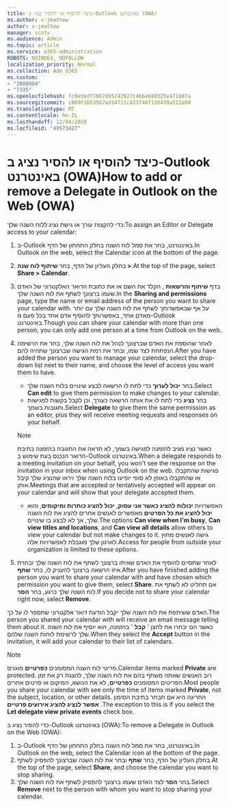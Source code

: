 ```yaml
---
title: כיצד להוסיף או להסיר נציג ב-Outlook באינטרנט (OWA)
ms.author: v-jmathew
author: v-jmathew
manager: scotv
ms.audience: Admin
ms.topic: article
ms.service: o365-administration
ROBOTS: NOINDEX, NOFOLLOW
localization_priority: Normal
ms.collection: Adm_O365
ms.custom:
- "3800004"
- "7335"
ms.openlocfilehash: fc8e3ed77867db5242927c466e680325e471dd7a
ms.sourcegitcommit: c069f1b53567ad14711c423740f120439a312a60
ms.translationtype: MT
ms.contentlocale: he-IL
ms.lasthandoff: 12/04/2020
ms.locfileid: "49573427"
---
```

# <a name="how-to-add-or-remove-a-delegate-in-outlook-on-the-web-owa"></a><span data-ttu-id="d0ad0-102">כיצד להוסיף או להסיר נציג ב-Outlook באינטרנט (OWA)</span><span class="sxs-lookup"><span data-stu-id="d0ad0-102">How to add or remove a Delegate in Outlook on the Web (OWA)</span></span>

<span data-ttu-id="d0ad0-103">כדי להקצות עורך או גישת נציג ללוח השנה שלך:</span><span class="sxs-lookup"><span data-stu-id="d0ad0-103">To assign an Editor or Delegate access to your calendar:</span></span>

1. <span data-ttu-id="d0ad0-104">ב-Outlook באינטרנט, בחר את סמל לוח השנה בחלק התחתון של הדף.</span><span class="sxs-lookup"><span data-stu-id="d0ad0-104">In Outlook on the web, select the Calendar icon at the bottom of the page.</span></span>
2. <span data-ttu-id="d0ad0-105">בחלק העליון של הדף, בחר **שיתוף לוח שנה >**.</span><span class="sxs-lookup"><span data-stu-id="d0ad0-105">At the top of the page, select **Share > Calendar**.</span></span>
3. <span data-ttu-id="d0ad0-106">בדף **שיתוף והרשאות** , הקלד את השם או את כתובת הדואר האלקטרוני של האדם שעמו ברצונך לשתף את לוח השנה שלך.</span><span class="sxs-lookup"><span data-stu-id="d0ad0-106">In the **Sharing and permissions** page, type the name or email address of the person you want to share your calendar with.</span></span> <span data-ttu-id="d0ad0-107">על אף שבאפשרותך לשתף את לוח השנה שלך עם יותר מאדם אחד, באפשרותך להוסיף אדם אחד בכל פעם מ-Outlook באינטרנט.</span><span class="sxs-lookup"><span data-stu-id="d0ad0-107">Though you can share your calendar with more than one person, you can only add one person at a time from Outlook on the web.</span></span>
4. <span data-ttu-id="d0ad0-108">לאחר שהוספת את האדם שברצונך לנהל את לוח השנה שלך, בחר את הרשימה הנפתחת לצד שמו, ובחר את רמת הגישה שברצונך שתהיה להם.</span><span class="sxs-lookup"><span data-stu-id="d0ad0-108">After you have added the person you want to manage your calendar, select the drop-down list next to their name, and choose the level of access you want them to have.</span></span>

    - <span data-ttu-id="d0ad0-109">בחר **יכול לערוך** כדי לתת לו הרשאה לבצע שינויים בלוח השנה שלך.</span><span class="sxs-lookup"><span data-stu-id="d0ad0-109">Select **Can edit** to give them permission to make changes to your calendar.</span></span>
    - <span data-ttu-id="d0ad0-110">בחר **נציג** כדי לתת לו את אותה הרשאה כעורך, וכן לקבל בקשות לפגישות ותגובות בשמך.</span><span class="sxs-lookup"><span data-stu-id="d0ad0-110">Select **Delegate** to give them the same permission as an editor, plus they will receive meeting requests and responses on your behalf.</span></span>
    > [!NOTE]
    > <span data-ttu-id="d0ad0-111">כאשר נציג מגיב להזמנה לפגישה בשמך, לא תראה את התגובה בהזמנה בתיבת הדואר הנכנס בעת שימוש ב-Outlook באינטרנט.</span><span class="sxs-lookup"><span data-stu-id="d0ad0-111">When a delegate responds to a meeting invitation on your behalf, you won't see the response on the invitation in your inbox when using Outlook on the web.</span></span> <span data-ttu-id="d0ad0-112">פגישות שהתקבלו או שהתקבלו באופן לא סופי יופיעו בלוח השנה שלך ויראו שהנציג שלך קיבל אותן.</span><span class="sxs-lookup"><span data-stu-id="d0ad0-112">Meetings that are accepted or tentatively accepted will appear on your calendar and will show that your delegate accepted them.</span></span>
    - <span data-ttu-id="d0ad0-113">האפשרויות **יכולות להציג כאשר אני עסוק**, **יכול להציג כותרות ומיקומים**, והוא **יכול להציג את כל הפרטים** מאפשרים לאנשים אחרים להציג את לוח השנה שלך, אך לא לבצע בו שינויים.</span><span class="sxs-lookup"><span data-stu-id="d0ad0-113">The options **Can view when I'm busy**, **Can view titles and locations**, and **Can view all details** allow others to view your calendar but not make changes to it.</span></span> <span data-ttu-id="d0ad0-114">גישה לאנשים מחוץ לארגון שלך מוגבלת לאפשרויות אלה.</span><span class="sxs-lookup"><span data-stu-id="d0ad0-114">Access for people from outside your organization is limited to these options.</span></span>

5. <span data-ttu-id="d0ad0-115">לאחר שתסיים להוסיף את האדם שאיתו ברצונך לשתף את לוח השנה שלך ובחרת איזו הרשאה ברצונך להעניק לו, בחר **שתף**.</span><span class="sxs-lookup"><span data-stu-id="d0ad0-115">After you have finished adding the person you want to share your calendar with and have chosen which permission you want to give them, select **Share**.</span></span> <span data-ttu-id="d0ad0-116">אם תחליט לא לשתף את לוח השנה שלך כרגע, בחר **הסר**.</span><span class="sxs-lookup"><span data-stu-id="d0ad0-116">If you decide not to share your calendar right now, select **Remove**.</span></span>

<span data-ttu-id="d0ad0-117">האדם ששיתפת את לוח השנה שלך יקבל הודעת דואר אלקטרוני שתספר לו על כך.</span><span class="sxs-lookup"><span data-stu-id="d0ad0-117">The person you shared your calendar with will receive an email message telling them about it.</span></span> <span data-ttu-id="d0ad0-118">כאשר הם יבחרו את לחצן ' **קבל** ' בהזמנה, הוא יוסיף את לוח השנה שלך לרשימת לוחות השנה שלהם.</span><span class="sxs-lookup"><span data-stu-id="d0ad0-118">When they select the **Accept** button in the invitation, it will add your calendar to their list of calendars.</span></span>

> [!NOTE]
> <span data-ttu-id="d0ad0-119">פריטי לוח השנה המסומנים **כפרטיים** מוגנים.</span><span class="sxs-lookup"><span data-stu-id="d0ad0-119">Calendar items marked **Private** are protected.</span></span> <span data-ttu-id="d0ad0-120">רוב האנשים שאתה משתף בהם את לוח השנה שלך, להצגת רק את זמן הפריטים המסומנים **כפרטיים**, לא את הנושא, המיקום או פרטים אחרים.</span><span class="sxs-lookup"><span data-stu-id="d0ad0-120">Most people you share your calendar with see only the time of items marked **Private**, not the subject, location, or other details.</span></span> <span data-ttu-id="d0ad0-121">החריגה היא אם תבחר בתיבת הסימון **אפשר לנציג להציג אירועים פרטיים** .</span><span class="sxs-lookup"><span data-stu-id="d0ad0-121">The exception to this is if you select the **Let delegate view private events** check box.</span></span>

<span data-ttu-id="d0ad0-122">כדי להסיר נציג ב-Outlook באינטרנט (OWA):</span><span class="sxs-lookup"><span data-stu-id="d0ad0-122">To remove a Delegate in Outlook on the Web (OWA):</span></span>

1. <span data-ttu-id="d0ad0-123">ב-Outlook באינטרנט, בחר את סמל לוח השנה בחלק התחתון של הדף.</span><span class="sxs-lookup"><span data-stu-id="d0ad0-123">In Outlook on the web, select the Calendar icon at the bottom of the page.</span></span>
2. <span data-ttu-id="d0ad0-124">בחלק העליון של הדף, בחר **שתף** ובחר את לוח השנה שברצונך להפסיק לשתף.</span><span class="sxs-lookup"><span data-stu-id="d0ad0-124">At the top of the page, select **Share**, and choose the calendar you want to stop sharing.</span></span>
3. <span data-ttu-id="d0ad0-125">בחר **הסר** לצד האדם שעמו ברצונך להפסיק לשתף את לוח השנה שלך.</span><span class="sxs-lookup"><span data-stu-id="d0ad0-125">Select **Remove** next to the person with whom you want to stop sharing your calendar.</span></span>
